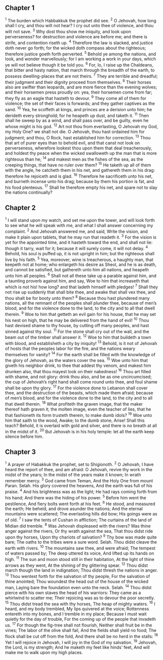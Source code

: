 ## Chapter 1

<sup>1</sup> The burden which Habbakkuk the prophet did see.
<sup>2</sup> O Jehovah, how long shall I cry, and thou wilt not hear? I cry out unto thee of violence, and thou wilt not save.
<sup>3</sup> Why dost thou show me iniquity, and look upon perverseness? for destruction and violence are before me; and there is strife, and contention riseth up.
<sup>4</sup> Therefore the law is slacked, and justice doth never go forth; for the wicked doth compass about the righteous; therefore justice goeth forth perverted.
<sup>5</sup> Behold ye among the nations, and look, and wonder marvellously; for I am working a work in your days, which ye will not believe though it be told you.
<sup>6</sup> For, lo, I raise up the Chaldeans, that bitter and hasty nation, that march through the breadth of the earth, to possess dwelling-places that are not theirs.
<sup>7</sup> They are terrible and dreadful; their judgment and their dignity proceed from themselves.
<sup>8</sup> Their horses also are swifter than leopards, and are more fierce than the evening wolves; and their horsemen press proudly on: yea, their horsemen come from far; they fly as an eagle that hasteth to devour.
<sup>9</sup> They come all of them for violence; the set of their faces is forwards; and they gather captives as the sand.
<sup>10</sup> Yea, he scoffeth at kings, and princes are a derision unto him; he derideth every stronghold; for he heapeth up dust, and taketh it.
<sup>11</sup> Then shall he sweep by as a wind, and shall pass over, and be guilty, even he whose might is his god.
<sup>12</sup> Art not thou from everlasting, O Jehovah my God, my Holy One? we shall not die. O Jehovah, thou hast ordained him for judgment; and thou, O Rock, hast established him for correction.
<sup>13</sup> Thou that art of purer eyes than to behold evil, and that canst not look on perverseness, wherefore lookest thou upon them that deal treacherously, and holdest thy peace when the wicked swalloweth up the man that is more righteous than he;
<sup>14</sup> and makest men as the fishes of the sea, as the creeping things, that have no ruler over them?
<sup>15</sup> He taketh up all of them with the angle, he catcheth them in his net, and gathereth them in his drag: therefore he rejoiceth and is glad.
<sup>16</sup> Therefore he sacrificeth unto his net, and burneth incense unto his drag; because by them his portion is fat, and his food plenteous.
<sup>17</sup> Shall he therefore empty his net, and spare not to slay the nations continually?
## Chapter 2

<sup>1</sup> I will stand upon my watch, and set me upon the tower, and will look forth to see what he will speak with me, and what I shall answer concerning my complaint.
<sup>2</sup> And Jehovah answered me, and said, Write the vision, and make it plain upon tablets, that he may run that readeth it.
<sup>3</sup> For the vision is yet for the appointed time, and it hasteth toward the end, and shall not lie: though it tarry, wait for it; because it will surely come, it will not delay.
<sup>4</sup> Behold, his soul is puffed up, it is not upright in him; but the righteous shall live by his faith.
<sup>5</sup> Yea, moreover, wine is treacherous, a haughty man, that keepeth not at home; who enlargeth his desire as Sheol, and he is as death, and cannot be satisfied, but gathereth unto him all nations, and heapeth unto him all peoples.
<sup>6</sup> Shall not all these take up a parable against him, and a taunting proverb against him, and say, Woe to him that increaseth that which is not his! how long? and that ladeth himself with pledges!
<sup>7</sup> Shall they not rise up suddenly that shall bite thee, and awake that shall vex thee, and thou shalt be for booty unto them?
<sup>8</sup> Because thou hast plundered many nations, all the remnant of the peoples shall plunder thee, because of men’s blood, and for the violence done to the land, to the city and to all that dwell therein.
<sup>9</sup> Woe to him that getteth an evil gain for his house, that he may set his nest on high, that he may be delivered from the hand of evil!
<sup>10</sup> Thou hast devised shame to thy house, by cutting off many peoples, and hast sinned against thy soul.
<sup>11</sup> For the stone shall cry out of the wall, and the beam out of the timber shall answer it.
<sup>12</sup> Woe to him that buildeth a town with blood, and establisheth a city by iniquity!
<sup>13</sup> Behold, is it not of Jehovah of hosts that the peoples labor for the fire, and the nations weary themselves for vanity?
<sup>14</sup> For the earth shall be filled with the knowledge of the glory of Jehovah, as the waters cover the sea.
<sup>15</sup> Woe unto him that giveth his neighbor drink, to thee that addest thy venom, and makest him drunken also, that thou mayest look on their nakedness!
<sup>16</sup> Thou art filled with shame, and not glory: drink thou also, and be as one uncircumcised; the cup of Jehovah’s right hand shall come round unto thee, and foul shame shall be upon thy glory.
<sup>17</sup> For the violence done to Lebanon shall cover thee, and the destruction of the beasts, which made them afraid; because of men’s blood, and for the violence done to the land, to the city and to all that dwell therein.
<sup>18</sup> What profiteth the graven image, that the maker thereof hath graven it; the molten image, even the teacher of lies, that he that fashioneth its form trusteth therein, to make dumb idols?
<sup>19</sup> Woe unto him that saith to the wood, Awake; to the dumb stone, Arise! Shall this teach? Behold, it is overlaid with gold and silver, and there is no breath at all in the midst of it.
<sup>20</sup> But Jehovah is in his holy temple: let all the earth keep silence before him.
## Chapter 3

<sup>1</sup> A prayer of Habakkuk the prophet, set to Shigionoth.
<sup>2</sup> O Jehovah, I have heard the report of thee, and am afraid: O Jehovah, revive thy work in the midst of the years; In the midst of the years make it known; In wrath remember mercy.
<sup>3</sup> God came from Teman, And the Holy One from mount Paran. Selah. His glory covered the heavens, And the earth was full of his praise.
<sup>4</sup> And his brightness was as the light; He had rays coming forth from his hand; And there was the hiding of his power.
<sup>5</sup> Before him went the pestilence, And fiery bolts went forth at his feet.
<sup>6</sup> He stood, and measured the earth; He beheld, and drove asunder the nations; And the eternal mountains were scattered; The everlasting hills did bow; His goings were as of old.
<sup>7</sup> I saw the tents of Cushan in affliction; The curtains of the land of Midian did tremble.
<sup>8</sup> Was Jehovah displeased with the rivers? Was thine anger against the rivers, Or thy wrath against the sea, That thou didst ride upon thy horses, Upon thy chariots of salvation?
<sup>9</sup> Thy bow was made quite bare; The oaths to the tribes were a sure word. Selah. Thou didst cleave the earth with rivers.
<sup>10</sup> The mountains saw thee, and were afraid; The tempest of waters passed by; The deep uttered its voice, And lifted up its hands on high.
<sup>11</sup> The sun and moon stood still in their habitation, At the light of thine arrows as they went, At the shining of thy glittering spear.
<sup>12</sup> Thou didst march though the land in indignation; Thou didst thresh the nations in anger.
<sup>13</sup> Thou wentest forth for the salvation of thy people, For the salvation of thine anointed; Thou woundest the head out of the house of the wicked man, Laying bare the foundation even unto the neck. Selah.
<sup>14</sup> Thou didst pierce with his own staves the head of his warriors: They came as a whirlwind to scatter me; Their rejoicing was as to devour the poor secretly.
<sup>15</sup> Thou didst tread the sea with thy horses, The heap of mighty waters.
<sup>16</sup> I heard, and my body trembled, My lips quivered at the voice; Rottenness entereth into my bones, and I tremble in my place; Because I must wait quietly for the day of trouble, For the coming up of the people that invadeth us.
<sup>17</sup> For though the fig-tree shall not flourish, Neither shall fruit be in the vines; The labor of the olive shall fail, And the fields shall yield no food; The flock shall be cut off from the fold, And there shall be no herd in the stalls:
<sup>18</sup> Yet I will rejoice in Jehovah, I will joy in the God of my salvation.
<sup>19</sup> Jehovah, the Lord, is my strength; And he maketh my feet like hinds’ feet, And will make me to walk upon my high places.